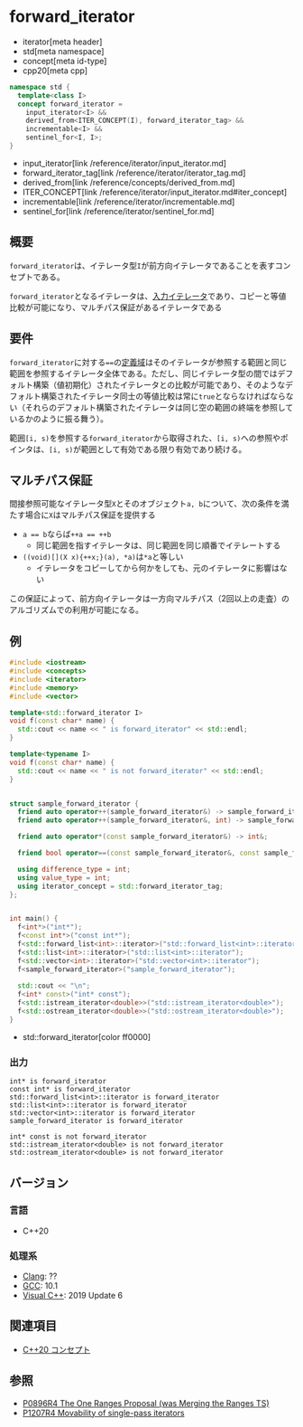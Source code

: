 # forward_iterator
* iterator[meta header]
* std[meta namespace]
* concept[meta id-type]
* cpp20[meta cpp]

```cpp
namespace std {
  template<class I>
  concept forward_iterator =
    input_iterator<I> &&
    derived_from<ITER_CONCEPT(I), forward_iterator_tag> &&
    incrementable<I> &&
    sentinel_for<I, I>;
}
```
* input_iterator[link /reference/iterator/input_iterator.md]
* forward_iterator_tag[link /reference/iterator/iterator_tag.md]
* derived_from[link /reference/concepts/derived_from.md]
* ITER_CONCEPT[link /reference/iterator/input_iterator.md#iter_concept]
* incrementable[link /reference/iterator/incrementable.md]
* sentinel_for[link /reference/iterator/sentinel_for.md]

## 概要

`forward_iterator`は、イテレータ型`I`が前方向イテレータであることを表すコンセプトである。

`forward_iterator`となるイテレータは、[入力イテレータ](input_iterator.md)であり、コピーと等値比較が可能になり、マルチパス保証があるイテレータである

## 要件

`forward_iterator`に対する`==`の[定義域](/reference/concepts.md)はそのイテレータが参照する範囲と同じ範囲を参照するイテレータ全体である。ただし、同じイテレータ型の間ではデフォルト構築（値初期化）されたイテレータとの比較が可能であり、そのようなデフォルト構築されたイテレータ同士の等値比較は常に`true`とならなければならない（それらのデフォルト構築されたイテレータは同じ空の範囲の終端を参照しているかのように振る舞う）。

範囲`[i, s)`を参照する`forward_iterator`から取得された、`[i, s)`への参照やポインタは、`[i, s)`が範囲として有効である限り有効であり続ける。

## マルチパス保証

間接参照可能なイテレータ型`X`とそのオブジェクト`a, b`について、次の条件を満たす場合に`X`はマルチパス保証を提供する

- `a == b`ならば`++a == ++b`
    - 同じ範囲を指すイテレータは、同じ範囲を同じ順番でイテレートする
- `((void)[](X x){++x;}(a), *a)`は`*a`と等しい
    - イテレータをコピーしてから何かをしても、元のイテレータに影響はない

この保証によって、前方向イテレータは一方向マルチパス（2回以上の走査）のアルゴリズムでの利用が可能になる。

## 例
```cpp example
#include <iostream>
#include <concepts>
#include <iterator>
#include <memory>
#include <vector>

template<std::forward_iterator I>
void f(const char* name) {
  std::cout << name << " is forward_iterator" << std::endl;
}

template<typename I>
void f(const char* name) {
  std::cout << name << " is not forward_iterator" << std::endl;
}


struct sample_forward_iterator {
  friend auto operator++(sample_forward_iterator&) -> sample_forward_iterator&;
  friend auto operator++(sample_forward_iterator&, int) -> sample_forward_iterator;

  friend auto operator*(const sample_forward_iterator&) -> int&;

  friend bool operator==(const sample_forward_iterator&, const sample_forward_iterator&);

  using difference_type = int;
  using value_type = int;
  using iterator_concept = std::forward_iterator_tag;
};


int main() {
  f<int*>("int*");
  f<const int*>("const int*");
  f<std::forward_list<int>::iterator>("std::forward_list<int>::iterator");
  f<std::list<int>::iterator>("std::list<int>::iterator");
  f<std::vector<int>::iterator>("std::vector<int>::iterator");
  f<sample_forward_iterator>("sample_forward_iterator");
  
  std::cout << "\n";
  f<int* const>("int* const");
  f<std::istream_iterator<double>>("std::istream_iterator<double>");
  f<std::ostream_iterator<double>>("std::ostream_iterator<double>");
}
```
* std::forward_iterator[color ff0000]

### 出力
```
int* is forward_iterator
const int* is forward_iterator
std::forward_list<int>::iterator is forward_iterator
std::list<int>::iterator is forward_iterator
std::vector<int>::iterator is forward_iterator
sample_forward_iterator is forward_iterator

int* const is not forward_iterator
std::istream_iterator<double> is not forward_iterator
std::ostream_iterator<double> is not forward_iterator
```

## バージョン
### 言語
- C++20

### 処理系
- [Clang](/implementation.md#clang): ??
- [GCC](/implementation.md#gcc): 10.1
- [Visual C++](/implementation.md#visual_cpp): 2019 Update 6

## 関連項目

- [C++20 コンセプト](/lang/cpp20/concepts.md)

## 参照

- [P0896R4 The One Ranges Proposal (was Merging the Ranges TS)](http://www.open-std.org/jtc1/sc22/wg21/docs/papers/2018/p0896r4.pdf)
- [P1207R4 Movability of single-pass iterators](http://www.open-std.org/jtc1/sc22/wg21/docs/papers/2019/p1207r4.pdf)
